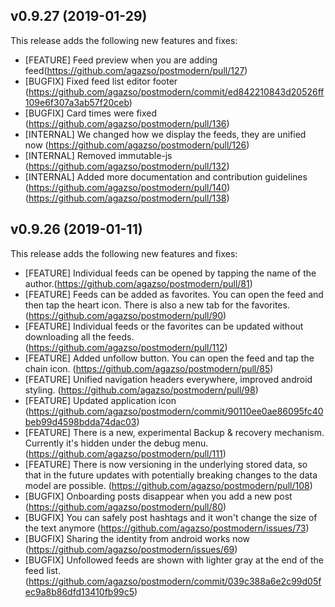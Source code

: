 ## v0.9.27 (2019-01-29)

This release adds the following new features and fixes:

- [FEATURE] Feed preview when you are adding feed(https://github.com/agazso/postmodern/pull/127)
- [BUGFIX] Fixed feed list editor footer (https://github.com/agazso/postmodern/commit/ed842210843d20526ff109e6f307a3ab57f20ceb)
- [BUGFIX] Card times were fixed (https://github.com/agazso/postmodern/pull/136)
- [INTERNAL] We changed how we display the feeds, they are unified now (https://github.com/agazso/postmodern/pull/126)
- [INTERNAL] Removed immutable-js (https://github.com/agazso/postmodern/pull/132)
- [INTERNAL] Added more documentation and contribution guidelines (https://github.com/agazso/postmodern/pull/140) (https://github.com/agazso/postmodern/pull/138)


## v0.9.26 (2019-01-11)

This release adds the following new features and fixes:

- [FEATURE] Individual feeds can be opened by tapping the name of the author.(https://github.com/agazso/postmodern/pull/81)
- [FEATURE] Feeds can be added as favorites. You can open the feed and then tap the heart icon. There is also a new tab for the favorites. (https://github.com/agazso/postmodern/pull/90)
- [FEATURE] Individual feeds or the favorites can be updated without downloading all the feeds. (https://github.com/agazso/postmodern/pull/112)
- [FEATURE] Added unfollow button. You can open the feed and tap the chain icon. (https://github.com/agazso/postmodern/pull/85)
- [FEATURE] Unified navigation headers everywhere, improved android styling. (https://github.com/agazso/postmodern/pull/98)
- [FEATURE] Updated application icon
(https://github.com/agazso/postmodern/commit/90110ee0ae86095fc40beb99d4598bdda74dac03)
- [FEATURE] There is a new, experimental Backup & recovery mechanism. Currently it's hidden under the debug menu. (https://github.com/agazso/postmodern/pull/111)
- [FEATURE] There is now versioning in the underlying stored data, so that in the future updates with potentially breaking changes to the data model are possible. (https://github.com/agazso/postmodern/pull/108)
- [BUGFIX] Onboarding posts disappear when you add a new post (https://github.com/agazso/postmodern/pull/80)
- [BUGFIX] You can safely post hashtags and it won't change the size of the text anymore (https://github.com/agazso/postmodern/issues/73)
- [BUGFIX] Sharing the identity from android works now (https://github.com/agazso/postmodern/issues/69)
- [BUGFIX] Unfollowed feeds are shown with lighter gray at the end of the feed list. (https://github.com/agazso/postmodern/commit/039c388a6e2c99d05fec9a8b86dfd13410fb99c5)
